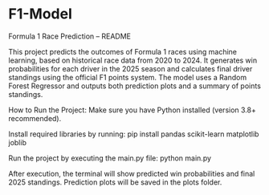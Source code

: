 # F1-Model
Formula 1 Race Prediction – README

This project predicts the outcomes of Formula 1 races using machine learning, based on historical race data from 2020 to 2024. 
It generates win probabilities for each driver in the 2025 season and calculates final driver standings using the official F1 points 
system. The model uses a Random Forest Regressor and outputs both prediction plots and a summary of points standings.

How to Run the Project:
Make sure you have Python installed (version 3.8+ recommended).

Install required libraries by running:
pip install pandas scikit-learn matplotlib joblib

Run the project by executing the main.py file:
python main.py

After execution, the terminal will show predicted win probabilities and final 2025 standings. 
Prediction plots will be saved in the plots folder.
